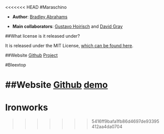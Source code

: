 <<<<<<< HEAD
#Maraschino

* **Author**: [Bradley Abrahams](https://github.com/mrkipling)

* **Main collaborators**: [Gustavo Hoirisch](https://github.com/gugahoi) and [David Gray](https://github.com/N3MIS15)

##What license is it released under?

It is released under the MIT License, [which can be found here](https://github.com/mrkipling/maraschino/blob/master/LICENSE).

##Website
[Github](https://github.com/mrkipling/maraschino)
[Project](http://www.maraschinoproject.com/)

#Bleextop

##Website
[Github](https://github.com/crysfel/Bleextop)
[demo](http://demos.bleext.com/desktop/)
=======
# Ironworks
>>>>>>> 5416ff9bafa1fb86d4697de93395412aa4da0704
